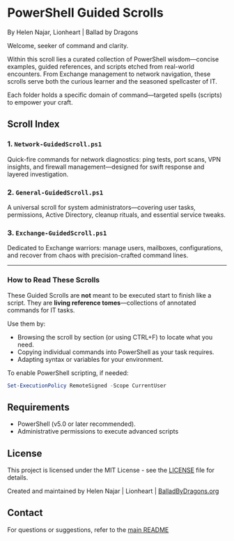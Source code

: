 # PowerShell Guided Scrolls
By Helen Najar, Lionheart | Ballad by Dragons

Welcome, seeker of command and clarity.

Within this scroll lies a curated collection of PowerShell wisdom—concise examples, guided references, and scripts etched from real-world encounters. From Exchange management to network navigation, these scrolls serve both the curious learner and the seasoned spellcaster of IT.

Each folder holds a specific domain of command—targeted spells (scripts) to empower your craft.

## Scroll Index

### 1. `Network-GuidedScroll.ps1`
Quick-fire commands for network diagnostics: ping tests, port scans, VPN insights, and firewall management—designed for swift response and layered investigation.

### 2. `General-GuidedScroll.ps1`
A universal scroll for system administrators—covering user tasks, permissions, Active Directory, cleanup rituals, and essential service tweaks.

### 3. `Exchange-GuidedScroll.ps1`
Dedicated to Exchange warriors: manage users, mailboxes, configurations, and recover from chaos with precision-crafted command lines.

---

### How to Read These Scrolls

These Guided Scrolls are **not** meant to be executed start to finish like a script. They are **living reference tomes**—collections of annotated commands for IT tasks.

Use them by:

* Browsing the scroll by section (or using CTRL+F) to locate what you need.
* Copying individual commands into PowerShell as your task requires.
* Adapting syntax or variables for your environment.

To enable PowerShell scripting, if needed:

```powershell
Set-ExecutionPolicy RemoteSigned -Scope CurrentUser
```

## Requirements

- PowerShell (v5.0 or later recommended).
- Administrative permissions to execute advanced scripts

## License

This project is licensed under the MIT License - see the [LICENSE](https://github.com/balladbydragons/Powershell-Scripts/blob/main/LICENSE.md) file for details.

Created and maintained by Helen Najar | Lionheart | [BalladByDragons.org](https://www.balladbydragons.org)

## **Contact**
For questions or suggestions, refer to the [main README](https://github.com/balladbydragons/Exchange-Hybrid-Tools/blob/main/README.md)
